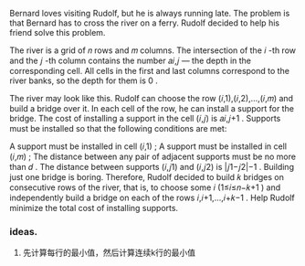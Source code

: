 Bernard loves visiting Rudolf, but he is always running late. The problem is that Bernard has to cross the river on a ferry. Rudolf decided to help his friend solve this problem.

The river is a grid of 𝑛
 rows and 𝑚
 columns. The intersection of the 𝑖
-th row and the 𝑗
-th column contains the number 𝑎𝑖,𝑗
 — the depth in the corresponding cell. All cells in the first and last columns correspond to the river banks, so the depth for them is 0
.

The river may look like this.
Rudolf can choose the row (𝑖,1),(𝑖,2),…,(𝑖,𝑚)
 and build a bridge over it. In each cell of the row, he can install a support for the bridge. The cost of installing a support in the cell (𝑖,𝑗)
 is 𝑎𝑖,𝑗+1
. Supports must be installed so that the following conditions are met:

A support must be installed in cell (𝑖,1)
;
A support must be installed in cell (𝑖,𝑚)
;
The distance between any pair of adjacent supports must be no more than 𝑑
. The distance between supports (𝑖,𝑗1)
 and (𝑖,𝑗2)
 is |𝑗1−𝑗2|−1
.
Building just one bridge is boring. Therefore, Rudolf decided to build 𝑘
 bridges on consecutive rows of the river, that is, to choose some 𝑖
 (1≤𝑖≤𝑛−𝑘+1
) and independently build a bridge on each of the rows 𝑖,𝑖+1,…,𝑖+𝑘−1
. Help Rudolf minimize the total cost of installing supports.

### ideas.
1. 先计算每行的最小值，然后计算连续k行的最小值